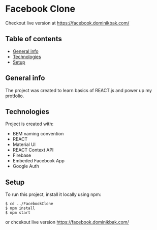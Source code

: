 # Facebook Clone

Checkout live version at https://facebook.dominikbak.com/

## Table of contents

  - [General info](#general-info)
  - [Technologies](#technologies)
  - [Setup](#setup)

## General info
The project was created to learn basics of REACT.js and power up my protfolio.
	
## Technologies
Project is created with:
* BEM naming convention
* REACT
* Material UI
* REACT Context API
* Firebase
* Embeded Facebook App
* Google Auth
	
## Setup
To run this project, install it locally using npm:
```
$ cd ../FacebookClone
$ npm install
$ npm start
```

or chcekout live version https://facebook.dominikbak.com/
